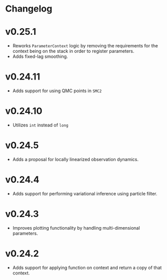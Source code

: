 # Changelog

# v0.25.1
 - Reworks `ParameterContext` logic by removing the requirements for the context being on the stack in order to register parameters.
 - Adds fixed-lag smoothing.

# v0.24.11
 - Adds support for using QMC points in `SMC2`

# v0.24.10
 - Utilizes `int` instead of `long`

# v0.24.5
 - Adds a proposal for locally linearized observation dynamics.

# v0.24.4
 - Adds support for performing variational inference using particle filter.

# v0.24.3
 - Improves plotting functionality by handling multi-dimensional parameters.

# v0.24.2
 - Adds support for applying function on context and return a copy of that context.
